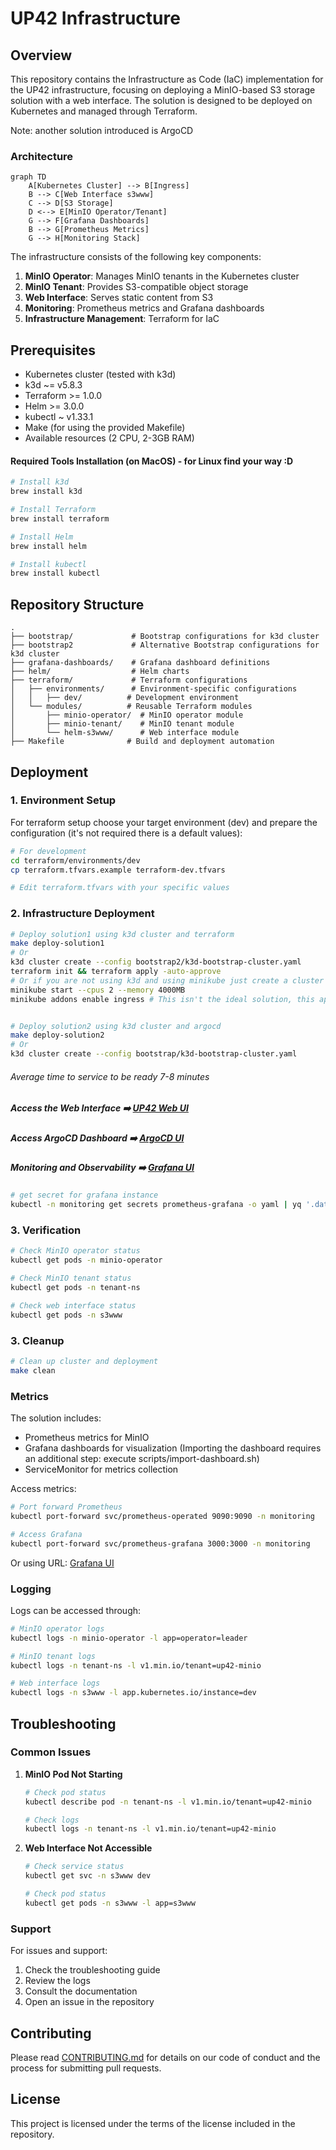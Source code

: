 # UP42 Infrastructure

## Overview

This repository contains the Infrastructure as Code (IaC) implementation for the UP42 infrastructure, focusing on deploying a MinIO-based S3 storage solution with a web interface. The solution is designed to be deployed on Kubernetes and managed through Terraform.

Note: another solution introduced is ArgoCD

### Architecture

```mermaid
graph TD
    A[Kubernetes Cluster] --> B[Ingress]
    B --> C[Web Interface s3www]
    C --> D[S3 Storage]
    D <--> E[MinIO Operator/Tenant]
    G --> F[Grafana Dashboards]
    B --> G[Prometheus Metrics]
    G --> H[Monitoring Stack]
```

The infrastructure consists of the following key components:

1. **MinIO Operator**: Manages MinIO tenants in the Kubernetes cluster
2. **MinIO Tenant**: Provides S3-compatible object storage
3. **Web Interface**: Serves static content from S3
4. **Monitoring**: Prometheus metrics and Grafana dashboards
5. **Infrastructure Management**: Terraform for IaC

## Prerequisites

- Kubernetes cluster (tested with k3d)
- k3d ~= v5.8.3
- Terraform >= 1.0.0
- Helm >= 3.0.0
- kubectl ~ v1.33.1
- Make (for using the provided Makefile)
- Available resources (2 CPU, 2-3GB RAM)

#### Required Tools Installation (on MacOS) - for Linux find your way :D

```bash
# Install k3d
brew install k3d

# Install Terraform
brew install terraform

# Install Helm
brew install helm

# Install kubectl
brew install kubectl
```

## Repository Structure

```
.
├── bootstrap/             # Bootstrap configurations for k3d cluster
├── bootstrap2             # Alternative Bootstrap configurations for k3d cluster
├── grafana-dashboards/    # Grafana dashboard definitions
├── helm/                  # Helm charts
├── terraform/             # Terraform configurations
│   ├── environments/      # Environment-specific configurations
│   │   ├── dev/          # Development environment
│   └── modules/          # Reusable Terraform modules
│       ├── minio-operator/  # MinIO operator module
│       ├── minio-tenant/    # MinIO tenant module
│       └── helm-s3www/      # Web interface module
├── Makefile              # Build and deployment automation
```

## Deployment

### 1. Environment Setup

For terraform setup choose your target environment (dev) and prepare the configuration (it's not required there is a default values):

```bash
# For development
cd terraform/environments/dev
cp terraform.tfvars.example terraform-dev.tfvars

# Edit terraform.tfvars with your specific values
```

### 2. Infrastructure Deployment

```bash
# Deploy solution1 using k3d cluster and terraform
make deploy-solution1
# Or
k3d cluster create --config bootstrap2/k3d-bootstrap-cluster.yaml
terraform init && terraform apply -auto-approve
# Or if you are not using k3d and using minikube just create a cluster and run tf command
minikube start --cpus 2 --memory 4000MB
minikube addons enable ingress # This isn't the ideal solution, this approach was chosen to simplify the demo.


# Deploy solution2 using k3d cluster and argocd
make deploy-solution2
# Or
k3d cluster create --config bootstrap/k3d-bootstrap-cluster.yaml
```

###### Average time to service to be ready 7-8 minutes

##### Access the Web Interface ➡️ [UP42 Web UI](http://s3www.up42.abdalazizmoh.com)

##### Access ArgoCD Dashboard ➡️ [ArgoCD UI](http://argocd.up42.abdalazizmoh.com)

##### Monitoring and Observability ➡️ [Grafana UI](http://grafana.up42.abdalazizmoh.com)

```bash
# get secret for grafana instance
kubectl -n monitoring get secrets prometheus-grafana -o yaml | yq '.data | to_entries | .[] | {.key: (.value|@base64d)}'
```

### 3. Verification

```bash
# Check MinIO operator status
kubectl get pods -n minio-operator

# Check MinIO tenant status
kubectl get pods -n tenant-ns

# Check web interface status
kubectl get pods -n s3www
```

### 3. Cleanup

```bash
# Clean up cluster and deployment
make clean
```

### Metrics

The solution includes:
- Prometheus metrics for MinIO
- Grafana dashboards for visualization (Importing the dashboard requires an additional step: execute scripts/import-dashboard.sh)
- ServiceMonitor for metrics collection

Access metrics:
```bash
# Port forward Prometheus
kubectl port-forward svc/prometheus-operated 9090:9090 -n monitoring

# Access Grafana
kubectl port-forward svc/prometheus-grafana 3000:3000 -n monitoring
```
Or using URL: [Grafana UI](http://grafana.up42.abdalazizmoh.com)

### Logging

Logs can be accessed through:
```bash
# MinIO operator logs
kubectl logs -n minio-operator -l app=operator=leader

# MinIO tenant logs
kubectl logs -n tenant-ns -l v1.min.io/tenant=up42-minio

# Web interface logs
kubectl logs -n s3www -l app.kubernetes.io/instance=dev
```

## Troubleshooting

### Common Issues

1. **MinIO Pod Not Starting**
   ```bash
   # Check pod status
   kubectl describe pod -n tenant-ns -l v1.min.io/tenant=up42-minio

   # Check logs
   kubectl logs -n tenant-ns -l v1.min.io/tenant=up42-minio
   ```

2. **Web Interface Not Accessible**
   ```bash
   # Check service status
   kubectl get svc -n s3www dev

   # Check pod status
   kubectl get pods -n s3www -l app=s3www
   ```

### Support

For issues and support:
1. Check the troubleshooting guide
2. Review the logs
3. Consult the documentation
4. Open an issue in the repository

## Contributing

Please read [CONTRIBUTING.md](CONTRIBUTING.md) for details on our code of conduct and the process for submitting pull requests.

## License

This project is licensed under the terms of the license included in the repository.
